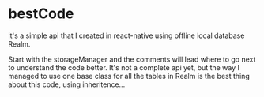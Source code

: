 # bestCode


it's a simple api that I created in react-native using offline local database Realm.

Start with the storageManager and the comments will lead where to go next to understand the code better. It's not a complete api yet, but the way I managed to use one base class for all the tables in Realm is the best thing about this code, using inheritence...
